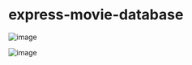 # express-movie-database
![image](https://user-images.githubusercontent.com/15171226/145600308-584e9c61-125d-4a81-95d9-201d195d6538.png)

![image](https://user-images.githubusercontent.com/15171226/145601911-9586d743-006e-4d64-b7ea-ea6de43a939d.png)

